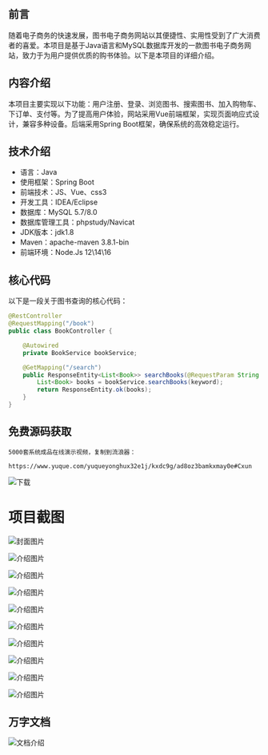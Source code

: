 ## 前言

随着电子商务的快速发展，图书电子商务网站以其便捷性、实用性受到了广大消费者的喜爱。本项目是基于Java语言和MySQL数据库开发的一款图书电子商务网站，致力于为用户提供优质的购书体验。以下是本项目的详细介绍。

## 内容介绍

本项目主要实现以下功能：用户注册、登录、浏览图书、搜索图书、加入购物车、下订单、支付等。为了提高用户体验，网站采用Vue前端框架，实现页面响应式设计，兼容多种设备。后端采用Spring Boot框架，确保系统的高效稳定运行。

## 技术介绍

- 语言：Java
- 使用框架：Spring Boot
- 前端技术：JS、Vue、css3
- 开发工具：IDEA/Eclipse
- 数据库：MySQL 5.7/8.0
- 数据库管理工具：phpstudy/Navicat
- JDK版本：jdk1.8
- Maven：apache-maven 3.8.1-bin
- 前端环境：Node.Js 12\14\16

## 核心代码

以下是一段关于图书查询的核心代码：

```java
@RestController
@RequestMapping("/book")
public class BookController {

    @Autowired
    private BookService bookService;

    @GetMapping("/search")
    public ResponseEntity<List<Book>> searchBooks(@RequestParam String keyword) {
        List<Book> books = bookService.searchBooks(keyword);
        return ResponseEntity.ok(books);
    }
}
```

## 免费源码获取

```
5000套系统成品在线演示视频，复制到流浪器： 
```
```
https://www.yuque.com/yuqueyonghux32e1j/kxdc9g/ad8oz3bamkxmay0e#Cxun
```
![下载](https://img12.360buyimg.com/ddimg/jfs/t1/339687/11/1349/28408/68ad865fF412d7877/adaa650483a100f2.jpg)

# 项目截图

![封面图片](https://img11.360buyimg.com/ddimg/jfs/t1/325305/7/4483/117609/689db306F62475e56/637689b90592be24.jpg)

![介绍图片](https://img11.360buyimg.com/ddimg/jfs/t1/314333/16/26232/59804/689db2e5F5fe4c9a3/4846bae23c1d6839.jpg)

![介绍图片](https://img10.360buyimg.com/ddimg/jfs/t1/314934/18/26136/55388/689db2e5F6b756602/53eac476e05beb9c.jpg)

![介绍图片](https://img14.360buyimg.com/ddimg/jfs/t1/323965/32/4478/120557/689db2e7F0d009fe9/7410927ed003066c.jpg)

![介绍图片](https://img12.360buyimg.com/ddimg/jfs/t1/313403/36/26050/46619/689db2e7F9f8489f3/9984a470885e0247.jpg)

![介绍图片](https://img12.360buyimg.com/ddimg/jfs/t1/313784/12/26263/44833/689db2e8Fbba885e1/e37be2b2b40e05a9.jpg)

![介绍图片](https://img14.360buyimg.com/ddimg/jfs/t1/290698/3/21800/69548/689db2e8Fc9bfe259/6933c2f40a55faf3.jpg)

![介绍图片](https://img13.360buyimg.com/ddimg/jfs/t1/308254/11/25572/66034/689db2e9F8bb600e7/3f6b9611ee2dd6ac.jpg)

![介绍图片](https://img14.360buyimg.com/ddimg/jfs/t1/307551/17/26308/15814/689db2e9F7e11f69f/88f599c4b1118aaa.jpg)

![介绍图片](https://img11.360buyimg.com/ddimg/jfs/t1/307231/19/26229/56900/689db2eaFb62752d9/6c61bc5173c51f6e.jpg)


## 万字文档
![文档介绍](https://img14.360buyimg.com/ddimg/jfs/t1/338393/1/3576/156947/68b1ad0cF74dc525c/ff9cd6c574295685.jpg)
